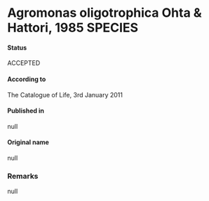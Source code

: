 # Agromonas oligotrophica Ohta & Hattori, 1985 SPECIES

#### Status
ACCEPTED

#### According to
The Catalogue of Life, 3rd January 2011

#### Published in
null

#### Original name
null

### Remarks
null